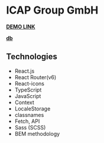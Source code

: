 # **ICAP Group GmbH**

**[DEMO LINK](https://barantarasnew.github.io/icap-group-gmbh/)**

**[db](https://647a26e2a455e257fa646388.mockapi.io/solutions)**

## **Technologies**
+ React.js
+ React Router(v6)
+ React-icons
+ TypeScript
+ JavaScript
+ Context
+ LocaleStorage
+ classnames
+ Fetch, API
+ Sass (SCSS)
+ BEM methodology
